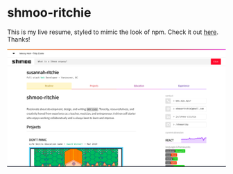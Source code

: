 # shmoo-ritchie
This is my live resume, styled to mimic the look of npm. Check it out [here](#). Thanks!

![screenshot](/docs/screenshot.png)
